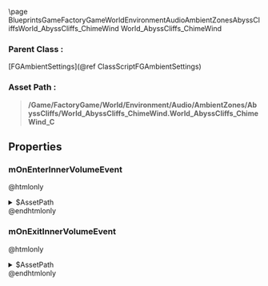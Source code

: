 \page BlueprintsGameFactoryGameWorldEnvironmentAudioAmbientZonesAbyssCliffsWorld_AbyssCliffs_ChimeWind World_AbyssCliffs_ChimeWind
### Parent Class :
[FGAmbientSettings](@ref ClassScriptFGAmbientSettings)
### Asset Path :
<b><blockquote>/Game/FactoryGame/World/Environment/Audio/AmbientZones/AbyssCliffs/World_AbyssCliffs_ChimeWind.World_AbyssCliffs_ChimeWind_C</blockquote></b>
## Properties

### mOnEnterInnerVolumeEvent
@htmlonly
<details>
 <summary>$AssetPath</summary>
<b><a href="_blueprints_game_factory_game_world_environment_audio_ambient_zones_abyss_cliffs_play__zone__abyss_cliffs__chime_wind__o_s__mono__inner.html"><blockquote>Play_Zone_AbyssCliffs_ChimeWind_OS_Mono_Inner</blockquote></a></b>
</details>
@endhtmlonly

### mOnExitInnerVolumeEvent
@htmlonly
<details>
 <summary>$AssetPath</summary>
<b><a href="_blueprints_game_factory_game_world_environment_audio_ambient_zones_abyss_cliffs_stop__zone__abyss_cliffs__chime_wind__o_s__mono__inner.html"><blockquote>Stop_Zone_AbyssCliffs_ChimeWind_OS_Mono_Inner</blockquote></a></b>
</details>
@endhtmlonly


